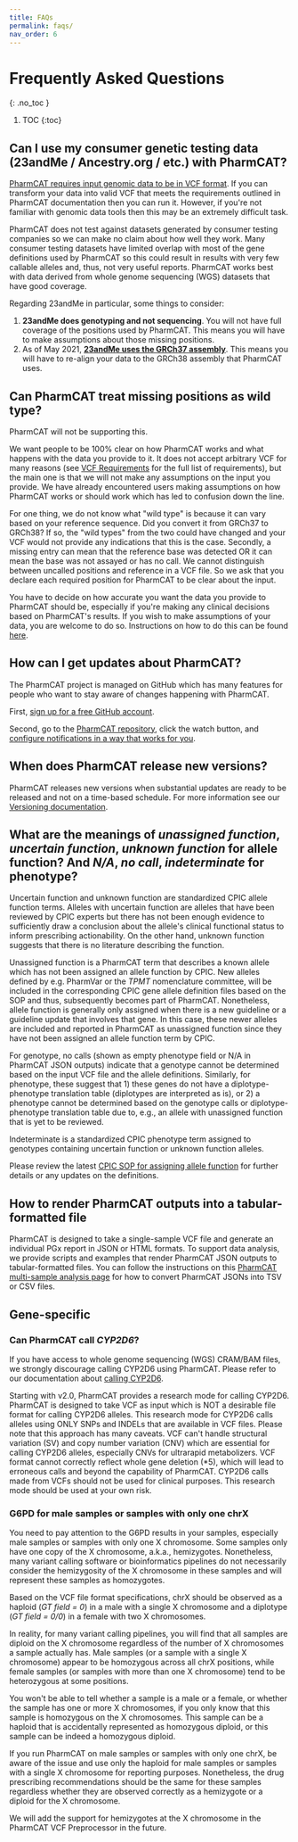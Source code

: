 ```yaml
---
title: FAQs
permalink: faqs/
nav_order: 6
---
```

# Frequently Asked Questions
{: .no_toc }

1. TOC
{:toc}

## Can I use my consumer genetic testing data (23andMe / Ancestry.org / etc.) with PharmCAT?

[PharmCAT requires input genomic data to be in VCF format](/using/VCF-Requirements). If you can transform your data into valid VCF that meets the requirements outlined in PharmCAT documentation then you can run it. However, if you're not familiar with genomic data tools then this may be an extremely difficult task.

PharmCAT does not test against datasets generated by consumer testing companies so we can make no claim about how well they work. Many consumer testing datasets have limited overlap with most of the gene definitions used by PharmCAT so this could result in results with very few callable alleles and, thus, not very useful reports. PharmCAT works best with data derived from whole genome sequencing (WGS) datasets that have good coverage.

Regarding 23andMe in particular, some things to consider:

1. **23andMe does genotyping and not sequencing**. You will not have full coverage of the positions used by PharmCAT. This means you will have to make assumptions about those missing positions.
2. As of May 2021, **[23andMe uses the GRCh37 assembly](https://customercare.23andme.com/hc/en-us/articles/212883767-Which-reference-genome-does-23andMe-use-)**. This means you will have to re-align your data to the GRCh38 assembly that PharmCAT uses.


## Can PharmCAT treat missing positions as wild type?

PharmCAT will not be supporting this.

We want people to be 100% clear on how PharmCAT works and what happens with the data you provide to it.  It does not accept arbitrary VCF for many reasons (see [VCF Requirements](/using/VCF-Requirements) for the full list of requirements), but the main one is that we will not make any assumptions on the input you provide.  We have already encountered users making assumptions on how PharmCAT works or should work which has led to confusion down the line.

For one thing, we do not know what "wild type" is because it can vary based on your reference sequence. Did you convert it from GRCh37 to GRCh38? If so, the "wild types" from the two could have changed and your VCF would not provide any indications that this is the case.  Secondly, a missing entry can mean that the reference base was detected OR it can mean the base was not assayed or has no call.  We cannot distinguish between uncalled positions and reference in a VCF file. So we ask that you declare each required position for PharmCAT to be clear about the input.

You have to decide on how accurate you want the data you provide to PharmCAT should be, especially if you're making any clinical decisions based on PharmCAT's results.  If you wish to make assumptions of your data, you are welcome to do so.  Instructions on how to do this can be found [here](/using/VCF-Requirements/#preparing-vcf-files).


## How can I get updates about PharmCAT?

The PharmCAT project is managed on GitHub which has many features for people who want to stay aware of changes happening with PharmCAT.

First, [sign up for a free GitHub account](https://github.com/).

Second, go to the [PharmCAT repository](https://github.com/PharmGKB/PharmCAT), click the watch button, and [configure notifications in a way that works for you](https://docs.github.com/en/enterprise-cloud@latest/account-and-profile/managing-subscriptions-and-notifications-on-github/setting-up-notifications/configuring-notifications).


## When does PharmCAT release new versions?

PharmCAT releases new versions when substantial updates are ready to be released and not on a time-based schedule. For more information see our [Versioning documentation](/methods/Versioning).


## What are the meanings of _unassigned function_, _uncertain function_, _unknown function_ for allele function? And _N/A_, _no call_, _indeterminate_ for phenotype?

Uncertain function and unknown function are standardized CPIC allele function terms. Alleles with uncertain function are alleles that have been reviewed by CPIC experts but there has not been enough evidence to sufficiently draw a conclusion about the allele's clinical functional status to inform prescribing actionability. On the other hand, unknown function suggests that there is no literature describing the function.

Unassigned function is a PharmCAT term that describes a known allele which has not been assigned an allele function by CPIC. New alleles defined by e.g. PharmVar or the _TPMT_ nomenclature committee, will be included in the corresponding CPIC gene allele definition files based on the SOP and thus, subsequently becomes part of PharmCAT. Nonetheless, allele function is generally only assigned when there is a new guideline or a guideline update that involves that gene. In this case, these newer alleles are included and reported in PharmCAT as unassigned function since they have not been assigned an allele function term by CPIC.

For genotype, no calls (shown as empty phenotype field or N/A in PharmCAT JSON outputs) indicate that a genotype cannot be determined based on the input VCF file and the allele definitions. Similarly, for phenotype, these suggest that 1) these genes do not have a diplotype-phenotype translation table (diplotypes are interpreted as is), or 2) a phenotype cannot be determined based on the genotype calls or diplotype-phenotype translation table due to, e.g., an allele with unassigned function that is yet to be reviewed.

Indeterminate is a standardized CPIC phenotype term assigned to genotypes containing uncertain function or unknown function alleles.

Please review the latest [CPIC SOP for assigning allele function](https://cpicpgx.org/resources/cpic-draft-allele-function-sop/) for further details or any updates on the definitions.

## How to render PharmCAT outputs into a tabular-formatted file
PharmCAT is designed to take a single-sample VCF file and generate an individual PGx report in JSON or HTML formats. To support data analysis, we provide scripts and examples that render PharmCAT JSON outputs to tabular-formatted files. You can follow the instructions on this [PharmCAT multi-sample analysis page](https://pharmcat.org/technical-docs/multi-sample-analysis) for how to convert PharmCAT JSONs into TSV or CSV files.

## Gene-specific

### Can PharmCAT call _CYP2D6_?
If you have access to whole genome sequencing (WGS) CRAM/BAM files, we strongly discourage calling CYP2D6 using PharmCAT. Please refer to our documentation about [calling CYP2D6](/using/Calling-CYP2D6).

Starting with v2.0, PharmCAT provides a research mode for calling CYP2D6. PharmCAT is designed to take VCF as input which is NOT a desirable file format for calling CYP2D6 alleles. This research mode for CYP2D6 calls alleles using ONLY SNPs and INDELs that are available in VCF files. Please note that this approach has many caveats. VCF can't handle structural variation (SV) and copy number variation (CNV) which are essential for calling CYP2D6 alleles, especially CNVs for ultrarapid metabolizers. VCF format cannot correctly reflect whole gene deletion (*5), which will lead to erroneous calls and beyond the capability of PharmCAT. CYP2D6 calls made from VCFs should not be used for clinical purposes. This research mode should be used at your own risk.


### G6PD for male samples or samples with only one chrX
You need to pay attention to the G6PD results in your samples, especially male samples or samples with only one X chromosome. Some samples only have one copy of the X chromosome, a.k.a., hemizygotes. Nonetheless, many variant calling software or bioinformatics pipelines do not necessarily consider the hemizygosity of the X chromosome in these samples and will represent these samples as homozygotes.

Based on the VCF file format specifications, chrX should be observed as a haploid (_GT field = 0_) in a male with a single X chromosome and a diplotype (_GT field = 0/0_) in a female with two X chromosomes. 

In reality, for many variant calling pipelines, you will find that all samples are diploid on the X chromosome regardless of the number of X chromosomes a sample actually has. Male samples (or a sample with a single X chromosome) appear to be homozygous across all chrX positions, while female samples (or samples with more than one X chromosome) tend to be heterozygous at some positions. 

You won't be able to tell whether a sample is a male or a female, or whether the sample has one or more X chromosomes, if you only know that this sample is homozygous on the X chromosomes. This sample can be a haploid that is accidentally represented as homozygous diploid, or this sample can be indeed a homozygous diploid. 

If you run PharmCAT on male samples or samples with only one chrX, be aware of the issue and use only the haploid for male samples or samples with a single X chromosome for reporting purposes. Nonetheless, the drug prescribing recommendations should be the same for these samples regardless whether they are observed correctly as a hemizygote or a diploid for the X chromosome.

We will add the support for hemizygotes at the X chromosome in the PharmCAT VCF Preprocessor in the future.
